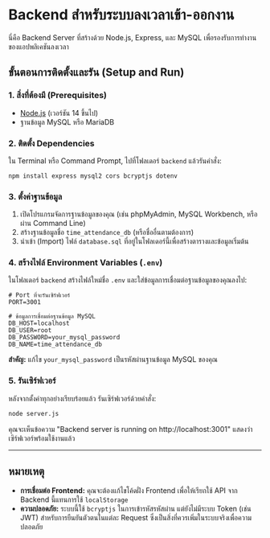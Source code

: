 # Backend สำหรับระบบลงเวลาเข้า-ออกงาน

นี่คือ Backend Server ที่สร้างด้วย Node.js, Express, และ MySQL เพื่อรองรับการทำงานของแอปพลิเคชันลงเวลา

## ขั้นตอนการติดตั้งและรัน (Setup and Run)

### 1. สิ่งที่ต้องมี (Prerequisites)

-   [Node.js](https://nodejs.org/) (เวอร์ชัน 14 ขึ้นไป)
-   ฐานข้อมูล MySQL หรือ MariaDB

### 2. ติดตั้ง Dependencies

ใน Terminal หรือ Command Prompt, ไปที่โฟลเดอร์ `backend` แล้วรันคำสั่ง:

```bash
npm install express mysql2 cors bcryptjs dotenv
```

### 3. ตั้งค่าฐานข้อมูล

1.  เปิดโปรแกรมจัดการฐานข้อมูลของคุณ (เช่น phpMyAdmin, MySQL Workbench, หรือผ่าน Command Line)
2.  สร้างฐานข้อมูลชื่อ `time_attendance_db` (หรือชื่ออื่นตามต้องการ)
3.  นำเข้า (Import) ไฟล์ `database.sql` ที่อยู่ในโฟลเดอร์นี้เพื่อสร้างตารางและข้อมูลเริ่มต้น

### 4. สร้างไฟล์ Environment Variables (`.env`)

ในโฟลเดอร์ `backend` สร้างไฟล์ใหม่ชื่อ `.env` และใส่ข้อมูลการเชื่อมต่อฐานข้อมูลของคุณลงไป:

```env
# Port ที่จะรันเซิร์ฟเวอร์
PORT=3001

# ข้อมูลการเชื่อมต่อฐานข้อมูล MySQL
DB_HOST=localhost
DB_USER=root
DB_PASSWORD=your_mysql_password
DB_NAME=time_attendance_db
```

**สำคัญ:** แก้ไข `your_mysql_password` เป็นรหัสผ่านฐานข้อมูล MySQL ของคุณ

### 5. รันเซิร์ฟเวอร์

หลังจากตั้งค่าทุกอย่างเรียบร้อยแล้ว รันเซิร์ฟเวอร์ด้วยคำสั่ง:

```bash
node server.js
```

คุณจะเห็นข้อความ "Backend server is running on http://localhost:3001" แสดงว่าเซิร์ฟเวอร์พร้อมใช้งานแล้ว

---

## หมายเหตุ

-   **การเชื่อมต่อ Frontend:** คุณจะต้องแก้ไขโค้ดฝั่ง Frontend เพื่อให้เรียกใช้ API จาก Backend นี้แทนการใช้ `localStorage`
-   **ความปลอดภัย:** ระบบนี้ใช้ `bcryptjs` ในการเข้ารหัสรหัสผ่าน แต่ยังไม่มีระบบ Token (เช่น JWT) สำหรับการยืนยันตัวตนในแต่ละ Request ซึ่งเป็นสิ่งที่ควรเพิ่มในระบบจริงเพื่อความปลอดภัย
